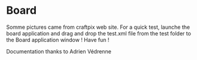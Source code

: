 # Board

Somme pictures came from craftpix web site.
For a quick test, launche the board application and drag and drop the test.xml file from the test folder to the Board application window !
Have fun !

Documentation thanks to Adrien Védrenne
